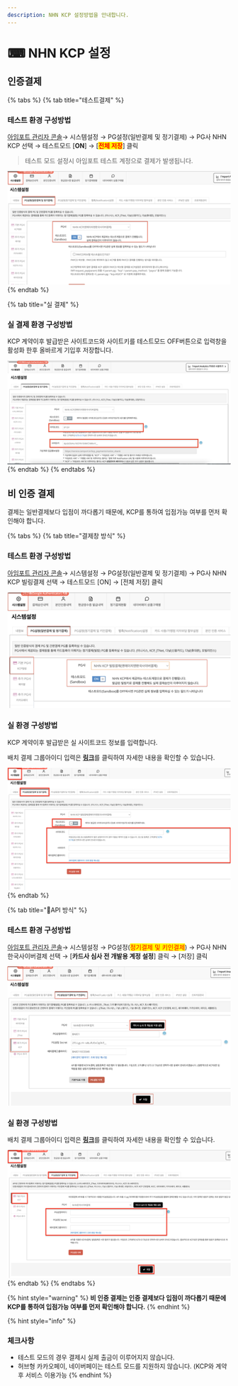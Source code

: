 ```yaml
---
description: NHN KCP 설정방법을 안내합니다.
---
```


# ⌨ NHN KCP 설정

## 인증**결제**

{% tabs %}
{% tab title="테스트결제" %}
### **테스트 환경 구성방법**

[아임포트 관리자 콘솔](https://admin.iamport.kr)→ 시스템설정 → PG설정(일반결제 및 정기결제) → PG사 NHN KCP 선택 → 테스트모드 \[**ON**] → \[<mark style="color:red;">**전체 저장**</mark>] 클릭



> 테스트 모드 설정시 아임포트 테스트 계정으로 결제가 발생됩니다.



![화면 설정 예시](<../../../.gitbook/assets/image (26) (1).png>)
{% endtab %}

{% tab title="실 결제" %}
### 실 결제 환경 구성방법

KCP 계약이후 발급받은 사이트코드와 사이트키를 테스트모드 OFF버튼으로 입력창을 활성화 한후 올바르게 기입후 저장합니다.

![화면 설정 예시](<../../../.gitbook/assets/image (9) (1) (1) (1) (1).png>)
{% endtab %}
{% endtabs %}

## 비 인증 결제

결제는 일반결제보다 입점이 까다롭기 때문에, KCP를 통하여 입점가능 여부를 먼저 확인해야 합니다.

{% tabs %}
{% tab title="결제창 방식" %}
### 테스트 환경 구성방법

[아임포트 관리자 콘솔](https://admin.iamport.kr/)→ 시스템설정 → PG설정(일반결제 및 정기결제) → PG사 NHN KCP 빌링결제 선택 → 테스트모드 \[ON] → \[전체 저장] 클릭

![결제창 방식 설정 예시](<../../../.gitbook/assets/image (11) (1) (1) (1) (1) (1) (1).png>)

### 실  환경 구성방법

KCP 계약이후 발급받은 실 사이트코드 정보를 입력합니다.&#x20;

배치 결제 그룹아이디 입력은 [**링크**](https://www.iamport.kr/download/kcp-billing.pdf)를 클릭하여 자세한 내용을 확인할 수 있습니다.

![실계정 정보 설정 예시](<../../../.gitbook/assets/image (12) (1) (1) (1) (1).png>)
{% endtab %}

{% tab title="API 방식" %}
### 테스트 환경 구성방법

[아임포트 관리자 콘솔](https://admin.iamport.kr/)→ 시스템설정 → PG설정(<mark style="color:red;">정기결제 및 키인결제</mark>) → PG사 NHN한국사이버결제 선택 → \[**카드사 심사 전 개발용 계정 설정**] 클릭 → \[저장] 클릭



![API 방식 설정 예시](<../../../.gitbook/assets/image (24) (1) (1) (1).png>)

### 실  환경 구성방법

배치 결제 그룹아이디 입력은 [**링크**](https://www.iamport.kr/download/kcp-billing.pdf)를 클릭하여 자세한 내용을 확인할 수 있습니다.

![실 계정 화면 설정 예시](<../../../.gitbook/assets/image (16) (1) (2).png>)
{% endtab %}
{% endtabs %}

{% hint style="warning" %}
**비 인증 결제는 인증 결제보다 입점이 까다롭기 때문에 KCP를 통하여 입점가능 여부를 먼저 확인해야 합니다.**
{% endhint %}

{% hint style="info" %}
### 체크사항

* 테스트 모드의 경우 결제시 실제 출금이 이루어지지 않습니다.
* 허브형 카카오페이, 네이버페이는 테스트 모드를 지원하지 않습니다. (KCP와 계약 후 서비스 이용가능
{% endhint %}
